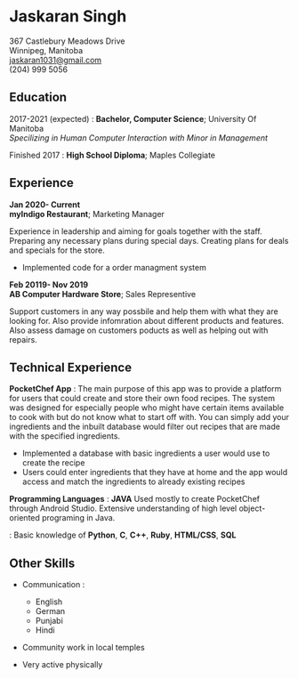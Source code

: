 
Jaskaran Singh
============
367 Castlebury Meadows Drive\
Winnipeg, Manitoba\
jaskaran1031@gmail.com\
(204) 999 5056


## Education

2017-2021 (expected)
:   **Bachelor, Computer Science**; University Of Manitoba\
*Specilizing in Human Computer Interaction with Minor in Management*

Finished 2017
:   **High School Diploma**; Maples Collegiate


## Experience

**Jan 2020- Current**\
**myIndigo Restaurant**; Marketing Manager

Experience in leadership and aiming for goals together with the staff. Preparing any necessary plans during special days. Creating plans for deals and specials for the store.

* Implemented code for a order managment system


**Feb 20119- Nov 2019**\
**AB Computer Hardware Store**; Sales Representive

Support customers in any way possbile and help them with what they are looking for. Also provide infomration about different products and features. Also assess damage on customers poducts as well as helping out with repairs.


## Technical Experience

**PocketChef App**
:   The main purpose of this app was to provide a platform for users that could create and store their own food recipes. The system was designed for especially people who might have certain items available to cook with but do not know what to start off with. You can simply add your ingredients and the inbuilt database would filter out recipes that are made with the specified ingredients. 

* Implemented a database with basic ingredients a user would use to create the recipe 
* Users could enter ingredients that they have at home and the app would access and match the ingredients to already existing recipes


**Programming Languages**
:   **JAVA** Used mostly to create PocketChef through Android Studio.   Extensive understanding of high level object-oriented programing in Java.


:   Basic knowledge of **Python**, **C**, **C++**, **Ruby**, **HTML/CSS**, **SQL**


## Other Skills

* Communication :

     * English 
     * German
     * Punjabi
     * Hindi

* Community work in local temples

* Very active physically
